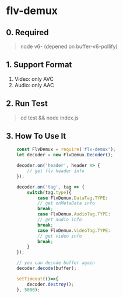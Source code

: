 # flv-demux

## 0. Required
> node v6- (depened on buffer-v6-pollify)

## 1. Support Format
1. Video: only AVC
2. Audio: only AAC

## 2. Run Test
> cd test && node index.js

## 3. How To Use It
```javascript
    const FlvDemux = require('flv-demux');
    let decoder = new FlvDemux.Decoder();

    decoder.on('header', header => {
        // get flv header info
    });

    decoder.on('tag', tag => {
        switch(tag.type){
            case FlvDemux.DataTag.TYPE:
            // get onMetaData info
            break;
            case FlvDemux.AudioTag.TYPE:
            // get audio info
            break;
            case FlvDemux.VideoTag.TYPE:
            // get video info
            break;
        }
    });

    // you can decode buffer again
    decoder.decode(buffer);

    setTimeout(()=>{
        decoder.destroy();
    }, 5000);
```
